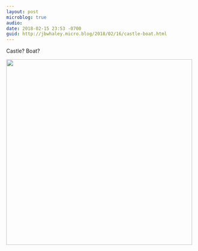 ```yaml
---
layout: post
microblog: true
audio: 
date: 2018-02-15 23:53 -0700
guid: http://jbwhaley.micro.blog/2018/02/16/castle-boat.html
---
```

Castle? Boat?

<img src="http://www.jarrodwhaley.com/uploads/2018/a9fb1cbace.jpg" width="497" height="497" />
